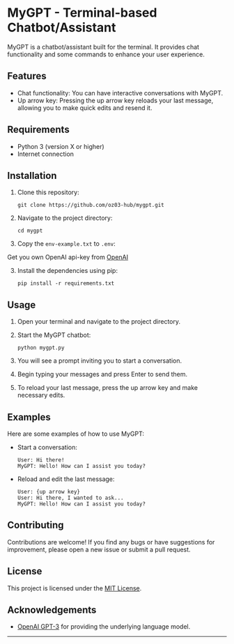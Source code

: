 # MyGPT - Terminal-based Chatbot/Assistant

MyGPT is a chatbot/assistant built for the terminal. It provides chat 
functionality and some commands to enhance your user experience.

## Features

- Chat functionality: You can have interactive conversations with MyGPT.
- Up arrow key: Pressing the up arrow key reloads your last message, allowing 
you to make quick edits and resend it.

## Requirements

- Python 3 (version X or higher)
- Internet connection

## Installation

1. Clone this repository:

   ```shell
   git clone https://github.com/oz03-hub/mygpt.git
   ```

2. Navigate to the project directory:

   ```shell
   cd mygpt
   ```

3. Copy the `env-example.txt` to `.env`:

Get you own OpenAI api-key from [OpenAI](openai.com)

3. Install the dependencies using pip:

   ```shell
   pip install -r requirements.txt
   ```

## Usage

1. Open your terminal and navigate to the project directory.

2. Start the MyGPT chatbot:

   ```shell
   python mygpt.py
   ```

3. You will see a prompt inviting you to start a conversation.

4. Begin typing your messages and press Enter to send them.

5. To reload your last message, press the up arrow key and make necessary edits.

## Examples

Here are some examples of how to use MyGPT:

- Start a conversation:
  ```
  User: Hi there!
  MyGPT: Hello! How can I assist you today?
  ```

- Reload and edit the last message:
  ```
  User: {up arrow key}
  User: Hi there, I wanted to ask...
  MyGPT: Hello! How can I assist you today?
  ```

## Contributing

Contributions are welcome! If you find any bugs or have suggestions for 
improvement, please open a new issue or submit a pull request.

## License

This project is licensed under the [MIT 
License](https://opensource.org/licenses/MIT).

## Acknowledgements

- [OpenAI GPT-3](https://openai.com) for providing the underlying language 
model.

---
